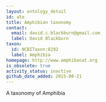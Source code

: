 ```yaml
---
layout: ontology_detail
id: ato
title: Amphibian taxonomy
contact:
  email: david.c.blackburn@gmail.com
  label: David Blackburn
taxon:
  id: NCBITaxon:8292
  label: Amphibia
homepage: http://www.amphibanat.org
is_obsolete: true
activity_status: inactive
github_date_added: 2015-08-21
---
```


A taxonomy of Amphibia
